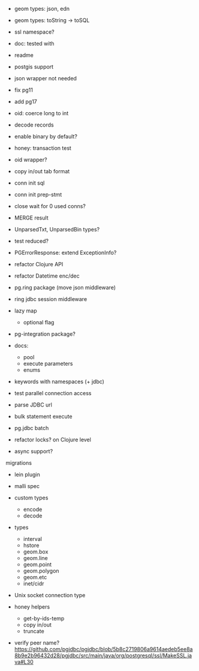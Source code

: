 
- geom types: json, edn
- geom types: toString -> toSQL

- ssl namespace?
- doc: tested with

- readme

- postgis support
- json wrapper not needed

- fix pg11
- add pg17

- oid: coerce long to int

- decode records
- enable binary by default?
- honey: transaction test
- oid wrapper?
- copy in/out tab format
- conn init sql
- conn init prep-stmt
- close wait for 0 used conns?
- MERGE result
- UnparsedTxt, UnparsedBin types?
- test reduced?
- PGErrorResponse: extend ExceptionInfo?
- refactor Clojure API
- refactor Datetime enc/dec
- pg.ring package (move json middleware)
- ring jdbc session middleware
- lazy map
  - optional flag
- pg-integration package?
- docs:
  - pool
  - execute parameters
  - enums
- keywords with namespaces (+ jdbc)
- test parallel connection access
- parse JDBC url
- bulk statement execute
- pg.jdbc batch
- refactor locks? on Clojure level
- async support?

migrations
- lein plugin

- malli spec

- custom types
  - encode
  - decode

- types
  - interval
  - hstore
  - geom.box
  - geom.line
  - geom.point
  - geom.polygon
  - geom.etc
  - inet/cidr

- Unix socket connection type

- honey helpers
  - get-by-ids-temp
  - copy in/out
  - truncate

- verify peer name? https://github.com/pgjdbc/pgjdbc/blob/5b8c2719806a9614aedeb5ee8a8b9e2b96432d28/pgjdbc/src/main/java/org/postgresql/ssl/MakeSSL.java#L30
